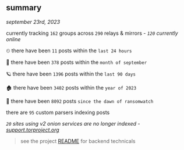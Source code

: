 
## summary
_september 23rd, 2023_

currently tracking `162` groups across `290` relays & mirrors - _`120` currently online_

⏲ there have been `11` posts within the `last 24 hours`

🦈 there have been `378` posts within the `month of september`

🪐 there have been `1396` posts within the `last 90 days`

🏚 there have been `3402` posts within the `year of 2023`

🦕 there have been `8092` posts `since the dawn of ransomwatch`

there are `95` custom parsers indexing posts

_`20` sites using v2 onion services are no longer indexed - [support.torproject.org](https://support.torproject.org/onionservices/v2-deprecation/)_

> see the project [README](https://github.com/joshhighet/ransomwatch#ransomwatch--) for backend technicals
